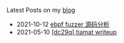 Latest Posts on my [blog](https://rlee063.github.io/)
* 2021-10-12 [ebpf fuzzer 源码分析](https://rlee063.github.io/ebpf-fuzzer-%E6%BA%90%E7%A0%81%E5%88%86%E6%9E%90.html)
* 2021-05-10 [[dc29q] tiamat writeup](https://rlee063.github.io/dc29q-tiamat-writeup.html)
